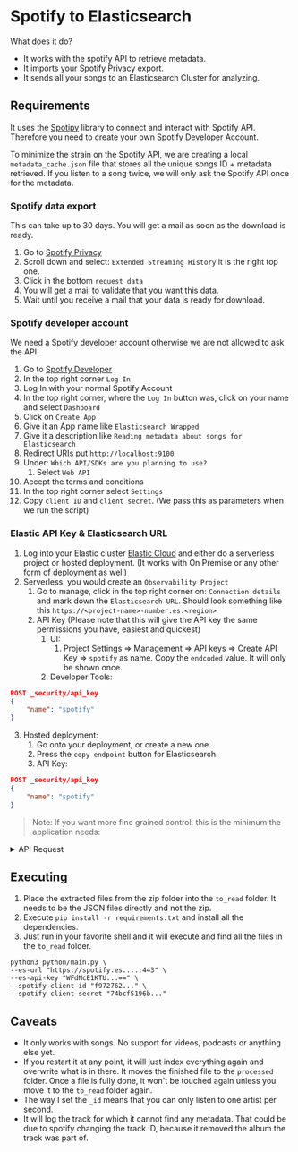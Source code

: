 # Spotify to Elasticsearch

What does it do?

- It works with the spotify API to retrieve metadata.
- It imports your Spotify Privacy export.
- It sends all your songs to an Elasticsearch Cluster for analyzing.

## Requirements

It uses the [Spotipy](https://spotipy.readthedocs.io/en/2.25.0/) library to connect and interact with Spotify API. Therefore you need to create your own Spotify Developer Account.

To minimize the strain on the Spotify API, we are creating a local `metadata_cache.json` file that stores all the unique songs ID + metadata retrieved. If you listen to a song twice, we will only ask the Spotify API once for the metadata.

### Spotify data export

This can take up to 30 days. You will get a mail as soon as the download is ready.

1. Go to [Spotify Privacy](https://www.spotify.com/account/privacy/)
2. Scroll down and select: `Extended Streaming History` it is the right top one.
3. Click in the bottom `request data`
4. You will get a mail to validate that you want this data.
5. Wait until you receive a mail that your data is ready for download.


### Spotify developer account

We need a Spotify developer account otherwise we are not allowed to ask the API.
1. Go to [Spotify Developer](http://developer.spotify.com/)
2. In the top right corner `Log In`
3. Log In with your normal Spotify Account
4. In the top right corner, where the `Log In` button was, click on your name and select `Dashboard`
5. Click on `Create App`
6. Give it an App name like `Elasticsearch Wrapped`
7. Give it a description like `Reading metadata about songs for Elasticsearch`
8. Redirect URIs put `http://localhost:9100`
9. Under: `Which API/SDKs are you planning to use?`
   1.  Select `Web API`
10. Accept the terms and conditions
11. In the top right corner select `Settings`
12. Copy `client ID` and `client secret`. (We pass this as parameters when we run the script)

### Elastic API Key & Elasticsearch URL

1. Log into your Elastic cluster [Elastic Cloud](https://cloud.elastic.co) and either do a serverless project or hosted deployment. (It works with On Premise or any other form of deployment as well)
2. Serverless, you would create an `Observability Project`
   1. Go to manage, click in the top right corner on: `Connection details` and mark down the `Elasticsearch URL`. Should look something like this `https://<project-name>-number.es.<region>`
   2. API Key (Please note that this will give the API key the same permissions you have, easiest and quickest)
      1. UI:
         1. Project Settings => Management => API keys => Create API Key => `spotify` as name. Copy the `endcoded` value. It will only be shown once.
      2. Developer Tools:

```json
POST _security/api_key
{
    "name": "spotify"
}
```

3. Hosted deployment:
   1. Go onto your deployment, or create a new one.
   2. Press the `copy endpoint` button for Elasticsearch.
   3. API Key:

```json
POST _security/api_key
{
    "name": "spotify"
}  
```

> Note: If you want more fine grained control, this is the minimum the application needs:

<details>
    <summary> API Request </summary>

```json
POST _security/api_key
{
  "name": "spotify",
  "role_descriptors": {
    "spotify_history": {
      "cluster": [
        "monitor",
        "manage_ingest_pipelines"
      ],
      "indices": [
        {
          "names": [
            "spotify-history"
          ],
          "privileges": [
            "all"
          ],
          "field_security": {
            "grant": [
              "*"
            ],
            "except": []
          },
          "allow_restricted_indices": false
        }
      ],
      "applications": [],
      "run_as": [],
      "metadata": {},
      "transient_metadata": {
        "enabled": true
      }
    }
  }
}
```

</details>


## Executing

1. Place the extracted files from the zip folder into the `to_read` folder. It needs to be the JSON files directly and not the zip.
1. Execute `pip install -r requirements.txt` and install all the dependencies.
1. Just run in your favorite shell and it will execute and find all the files in the `to_read` folder.

```
python3 python/main.py \
--es-url "https://spotify.es....:443" \
--es-api-key "WFdNcE1KTU...==" \
--spotify-client-id "f972762..." \
--spotify-client-secret "74bcf5196b..."
```

## Caveats

* It only works with songs. No support for videos, podcasts or anything else yet.
* If you restart it at any point, it will just index everything again and overwrite what is in there. It moves the finished file to the `processed` folder. Once a file is fully done, it won't be touched again unless you move it to the `to_read` folder again.
* The way I set the `_id` means that you can only listen to one artist per second.
* It will log the track for which it cannot find any metadata. That could be due to spotify changing the track ID, because it removed the album the track was part of.

